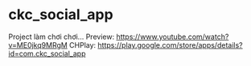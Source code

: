 # ckc_social_app

Project làm chơi chơi...
Preview: https://www.youtube.com/watch?v=ME0jkq9MRgM
CHPlay: https://play.google.com/store/apps/details?id=com.ckc_social_app

